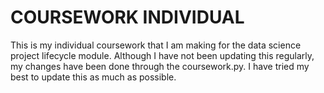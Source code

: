 # COURSEWORK INDIVIDUAL
This is my individual coursework that I am making for the data science project lifecycle module. 
Although I have not been updating this regularly, my changes have been done through the coursework.py. 
I have tried my best to update this as much as possible. 
